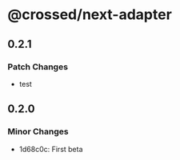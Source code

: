 # @crossed/next-adapter

## 0.2.1

### Patch Changes

- test

## 0.2.0

### Minor Changes

- 1d68c0c: First beta
